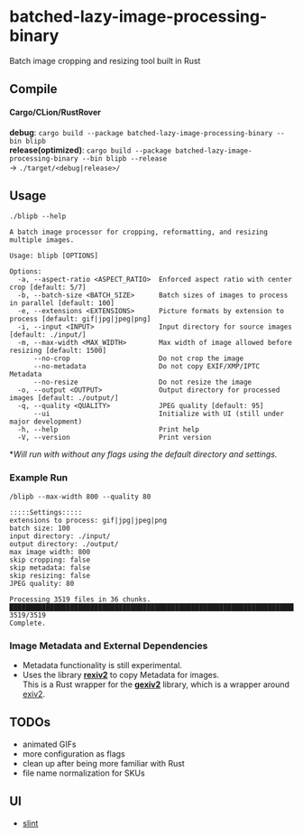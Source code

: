 # batched-lazy-image-processing-binary
Batch image cropping and resizing tool built in Rust

## Compile ##
#### Cargo/CLion/RustRover #### 
**debug**: `cargo build --package batched-lazy-image-processing-binary --bin blipb`  
**release(optimized)**: `cargo build --package batched-lazy-image-processing-binary --bin blipb --release`  
-> `./target/<debug|release>/`

## Usage ##
`./blipb --help`

```
A batch image processor for cropping, reformatting, and resizing multiple images.

Usage: blipb [OPTIONS]

Options:
  -a, --aspect-ratio <ASPECT_RATIO>  Enforced aspect ratio with center crop [default: 5/7]
  -b, --batch-size <BATCH_SIZE>      Batch sizes of images to process in parallel [default: 100]
  -e, --extensions <EXTENSIONS>      Picture formats by extension to process [default: gif|jpg|jpeg|png]
  -i, --input <INPUT>                Input directory for source images [default: ./input/]
  -m, --max-width <MAX_WIDTH>        Max width of image allowed before resizing [default: 1500]
      --no-crop                      Do not crop the image
      --no-metadata                  Do not copy EXIF/XMP/IPTC Metadata
      --no-resize                    Do not resize the image
  -o, --output <OUTPUT>              Output directory for processed images [default: ./output/]
  -q, --quality <QUALITY>            JPEG quality [default: 95]
      --ui                           Initialize with UI (still under major development)
  -h, --help                         Print help
  -V, --version                      Print version
```
**Will run with without any flags using the default directory and settings.*

### Example Run
`/blipb --max-width 800 --quality 80`
```
:::::Settings:::::
extensions to process: gif|jpg|jpeg|png
batch size: 100
input directory: ./input/
output directory: ./output/
max image width: 800
skip cropping: false
skip metadata: false
skip resizing: false
JPEG quality: 80

Processing 3519 files in 36 chunks.
████████████████████████████████████████████████████████████████████████████████████ 3519/3519
Complete.
```

### Image Metadata and External Dependencies
- Metadata functionality is still experimental. 
- Uses the library [**rexiv2**](https://github.com/felixc/rexiv2) to copy Metadata for images.  
  This is a Rust wrapper for the [**gexiv2**](https://wiki.gnome.org/Projects/gexiv2) library, which is a wrapper around [exiv2](https://exiv2.org/).

## TODOs ##
- animated GIFs
- more configuration as flags
- clean up after being more familiar with Rust
- file name normalization for SKUs

## UI ##
- [slint](https://slint.rs/)